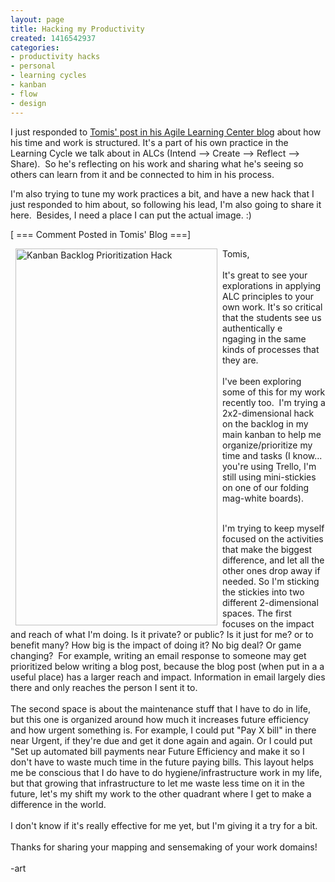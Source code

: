 ```yaml
---
layout: page
title: Hacking my Productivity
created: 1416542937
categories:
- productivity hacks
- personal
- learning cycles
- kanban
- flow
- design
---
```

<p>I just responded to <a href="http://tomis.agilelearningcenters.org/2014/11/09/what-i-do/" target="_blank">Tomis' post in his Agile Learning Center blog</a> about how his time and work is structured. It's a part of his own practice in the Learning Cycle we talk about in ALCs (Intend --&gt; Create --&gt; Reflect --&gt; Share). &nbsp;So he's reflecting on his work and sharing what he's seeing so others can learn from it and be connected to him in his process.</p><p>I'm also trying to tune my work practices a bit, and have a new hack that I just responded to him about, so following his lead, I'm also going to share it here. &nbsp;Besides, I need a place I can put the actual image. :)</p><p>[ === Comment Posted in Tomis' Blog ===]</p><p><img alt="Kanban Backlog Prioritization Hack" src="/sites/artbrock.com/files/backlog_dimensions.png?1416542005" style="width: 323px; height: 603px; margin-left: 8px; margin-right: 8px; float: left;"></p><div>Tomis,&nbsp;</div><div>&nbsp;</div><div>It's great to see your explorations in applying ALC principles to your own work. It's so critical that the students see us authentically e</div><div>ngaging in the same kinds of processes that they are.</div><div>&nbsp;</div><div>I've been exploring some of this for my work recently too. &nbsp;I'm trying a 2x2-dimensional hack on the backlog in my main kanban to help me organize/prioritize my time and tasks (I know... you're using Trello, I'm still using mini-stickies on one of our folding mag-white boards).</div><p><!--break--></p><div>&nbsp;</div><div>I'm trying to keep myself focused on the activities that make the biggest difference, and let all the other ones drop away if needed. So I'm sticking the stickies into two different 2-dimensional spaces. The first focuses on the impact and reach of what I'm doing. Is it private? or public? Is it just for me? or to benefit many? How big is the impact of doing it? No big deal? Or game changing? &nbsp;For example, writing an email response to someone may get prioritized below writing a blog post, because the blog post (when put in a a useful place) has a larger reach and impact. Information in email largely dies there and only reaches the person I sent it to.</div><div>&nbsp;</div><div>The second space is about the maintenance stuff that I have to do in life, but this one is organized around how much it increases future efficiency and how urgent something is. For example, I could put "Pay X bill" in there near Urgent, if they're due and get it done again and again. Or I could put "Set up automated bill payments near Future Efficiency and make it so I don't have to waste much time in the future paying bills. This layout helps me be conscious that I do have to do hygiene/infrastructure work in my life, but that growing that infrastructure to let me waste less time on it in the future, let's my shift my work to the other quadrant where I get to make a difference in the world.</div><div>&nbsp;</div><div>I don't know if it's really effective for me yet, but I'm giving it a try for a bit.</div><div>&nbsp;</div><div>Thanks for sharing your mapping and sensemaking of your work domains!</div><div>&nbsp;</div><div>-art</div><div>&nbsp;</div>
